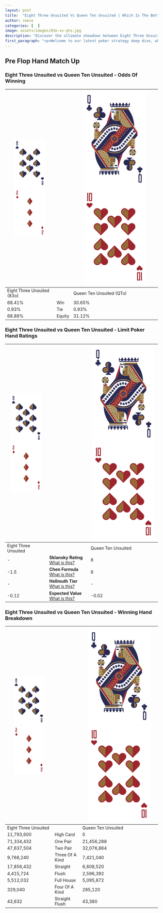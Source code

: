 ```yaml
---
layout: post
title:  "Eight Three Unsuited Vs Queen Ten Unsuited | Which Is The Better Hand In Poker? A Complete Guide"
author: reece
categories: [  ]
image: assets/images/83o-vs-qto.jpg
description: "Discover the ultimate showdown between Eight Three Unsuited and Queen Ten Unsuited in poker! Uncover the odds, strategies, and scenarios where one hand triumphs over the other. Get ready to up your poker game with this thrilling analysis."
first_paragraph: "<p>Welcome to our latest poker strategy deep dive, where we're pitting two distinct hands against each other in a high-stakes showdown: Eight Three Unsuited vs Queen Ten Unsuited.</p><p>In the dynamic world of poker, every decision counts, and knowing which hand holds the upper hand is key to your success at the table.</p><p>In this article, we'll dissect these two hands, explore the scenarios where one dominates the other, and equip you with the knowledge to make strategic choices that can tip the odds in your favor.</p><p>Get ready to unravel the intriguing dynamics of these poker hands and elevate your game to new heights.</p>"
---
```




[comment]: # (sp0)

## Pre Flop Hand Match Up

<div class="table hand-ratings" markdown="1"> 



### Eight Three Unsuited vs Queen Ten Unsuited - Odds Of Winning


    
| ![image info](assets/images/hand1/8.png) ![image info](assets/images/hand1/3o.png) |  | ![image info](assets/images/hand2/Q.png) ![image info](assets/images/hand2/To.png) |
| -------- | -------- | -------- |
| Eight Three Unsuited (83o) |  | Queen Ten Unsuited (QTo) |
| 68.41% | Win | 30.65% |
| 0.93% | Tie | 0.93% |
| 68.88% | Equity | 31.12% |




[comment]: # (sp1)



### Eight Three Unsuited vs Queen Ten Unsuited - Limit Poker Hand Ratings


    
| ![image info](assets/images/hand1/8.png) ![image info](assets/images/hand1/3o.png) |  | ![image info](assets/images/hand2/Q.png) ![image info](assets/images/hand2/To.png) |
| -------- | -------- | -------- |
| Eight Three Unsuited |  | Queen Ten Unsuited |
| - | **Sklansky Rating** [What is this?](/sklansky-rating-explained) | 6 |
| -1.5 | **Chen Formula** [What is this?](/chen-formula-explained) | 6 |
| - | **Hellmuth Tier** [What is this?](/Hellmuth-tier-explained) | - |
| -0.12 | **Expected Value** [What is this?](/expected-value-explained) | -0.02 |




[comment]: # (sp2)



### Eight Three Unsuited vs Queen Ten Unsuited - Winning Hand Breakdown


    
| ![image info](assets/images/hand1/8.png) ![image info](assets/images/hand1/3o.png) |  | ![image info](assets/images/hand2/Q.png) ![image info](assets/images/hand2/To.png) |
| -------- | -------- | -------- |
| Eight Three Unsuited |  | Queen Ten Unsuited |
| 11,793,600 | High Card | 0 |
| 71,334,432 | One Pair | 21,456,288 |
| 47,637,504 | Two Pair | 32,076,864 |
| 9,768,240 | Three Of A Kind | 7,421,040 |
| 17,856,432 | Straight | 6,608,520 |
| 4,415,724 | Flush | 2,596,392 |
| 5,512,032 | Full House | 5,095,872 |
| 329,040 | Four Of A Kind | 285,120 |
| 43,632 | Straight Flush | 43,380 |




[comment]: # (sp3)



</div>

[comment]: # (sp4)



[comment]: # (sp5)

